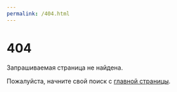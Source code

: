```yaml
---
permalink: /404.html
---
```


# 404

Запрашиваемая страница не найдена.

Пожалуйста, начните свой поиск с [главной страницы](/).
